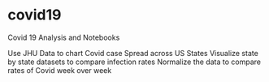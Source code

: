 # covid19
Covid 19 Analysis and Notebooks

Use JHU Data to chart Covid case Spread across US States
Visualize state by state datasets to compare infection rates
Normalize the data to compare rates of Covid week over week

